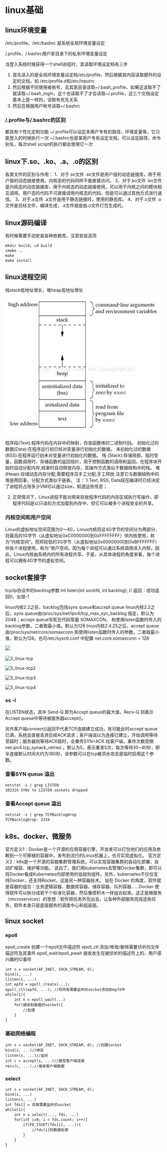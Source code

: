 # linux基础


## linux环境变量

/etc/profile，/etc/bashrc 是系统全局环境变量设定

/.profile，/.bashrc用户家目录下的私有环境变量设定

当登入系统时候获得一个shell进程时，其读取环境设定档有三步
1. 首先读入的是全局环境变量设定档/etc/profile，然后根据其内容读取额外的设定的文档，如
/etc/profile.d和/etc/inputrc
2. 然后根据不同使用者帐号，去其家目录读取~/.bash_profile，如果这读取不了就读取~/.bash_login，这个也读取不了才会读取~/.profile，这三个文档设定基本上是一样的，读取有优先关系
3. 然后在根据用户帐号读取~/.bashrc

### /.profile与/.bashrc的区别

都具有个性化定制功能
~/.profile可以设定本用户专有的路径，环境变量等，它只能登入的时候执行一次
~/.bashrc也是某用户专有设定文档，可以设定路径，命令别名，每次shell script的执行都会使用它一次

## linux下.so、.ko、.a、.o的区别

各类文件的区别与作用：
1、对于.so文件
.so文件是用户层的动态链接库，用于用户层的动态链接使用，内核态的代码同样不能直接访问。
2、对于.ko文件
.ko文件是内核态的动态链接库，用于内核态的动态链接使用，可以用于内核之间的模块相互调用。用户态的代码不可直接调用内核态的代码，但是可以通过其他方式进行通信。
3、对于.a文件
.a文件是用于静态链接时，使用的静态库。
4、对于.o文件
.o文件是目标文件，编译生成，.a文件就是由.o文件打包生成的。

## linux源码编译

有时候需要手动安装各种依赖库，注意安装选项

```
mkdir build; cd build 
cmake .. 
make 
make install
```



## linux进程空间

栈stack低地址增长，堆heap高地址增长

![](..\images\3_linux进程空间.png)

程序段(Text):程序代码在内存中的映射，存放函数体的二进制代码。
初始化过的数据(Data):在程序运行初已经对变量进行初始化的数据。
未初始化过的数据(BSS):在程序运行初未对变量进行初始化的数据。
栈 (Stack):存储局部、临时变量，函数调用时，存储函数的返回指针，用于控制函数的调用和返回。在程序块开始时自动分配内存,结束时自动释放内存，其操作方式类似于数据结构中的栈。
堆 (Heap):存储动态内存分配,需要程序员手工分配,手工释放.注意它与数据结构中的堆是两回事，分配方式类似于链表。
注：
1.Text, BSS, Data段在编译时已经决定了进程将占用多少VM可以通过size，知道这些信息；

2. 正常情况下，Linux进程不能对用来存放程序代码的内存区域执行写操作，即程序代码是以只读的方式加载到内存中，但它可以被多个进程安全的共享。

### 内核空间和用户空间

Linux的虚拟地址空间范围为0～4G，Linux内核将这4G字节的空间分为两部分，将最高的1G字节（从虚拟地址0xC0000000到0xFFFFFFFF）供内核使用，称为“内核空间”。而将较低的3G字节（从虚拟地址0x00000000到0xBFFFFFFF）供各个进程使用，称为“用户空间。因为每个进程可以通过系统调用进入内核，因此，Linux内核由系统内的所有进程共享。于是，从具体进程的角度来看，每个进程可以拥有4G字节的虚拟空间。

## socket套接字

tcp/ip协议中的backlog参数
int listen(int sockfd, int backlog); // 返回：成功返回0，出错-1

linux内核2.2之前，backlog包括syns queue和accept queue
linux内核2.2之后，syns queue由/proc/sys/net/ipv4/tcp_max_syn_backlog 指定，默认为2048；accept queue写死在代码常量 SOMAXCON， 和使用listen函数时传入的backlog参数，二者取最小值。默认为128
linux内核2.4.25之后，accept queue由/proc/sys/net/core/somaxconn 和使用listen函数时传入的参数，二者取最小值，默认为128。也可/etc/sysctl.conf 中配置 net.core.somaxconn = 128



![](D:\Hugo\my_website\content\images\3_linux-socket.png)

![3_linux-tcp](D:\Hugo\my_website\content\images\3_linux-tcp.png)

![3_linux-tcp2](D:\Hugo\my_website\content\images\3_linux-tcp2.png)

![3_linux-tcp3](D:\Hugo\my_website\content\images\3_linux-tcp3.png)

![3_linux-tcp4](D:\Hugo\my_website\content\images\3_linux-tcp4.png)

### ss -l

在LISTEN状态，其中 Send-Q 即为Accept queue的最大值，Recv-Q 则表示Accept queue中等待被服务器accept()。

另外客户端connect()返回不代表TCP连接建立成功，有可能此时accept queue 已满，系统会直接丢弃后续ACK请求；客户端误以为连接已建立，开始调用等待至超时；服务器则等待ACK超时，会重传SYN+ACK 给客户端，重传次数受限 net.ipv4.tcp_synack_retries ，默认为5，表示重发5次，每次等待30~40秒，即半连接默认时间大约为180秒，该参数可以在tcp被洪水攻击是临时启用这个参数。

### 查看SYN queue 溢出

```
netstat -s | grep LISTEN
102324 SYNs to LISTEN sockets dropped
```



### 查看Accept queue 溢出

```
netstat -s | grep TCPBacklogDrop
TCPBacklogDrop: 2334
```



## k8s、docker、微服务

官方定义1：Docker是一个开源的应用容器引擎，开发者可以打包他们的应用及依赖到一个可移植的容器中，发布到流行的Linux机器上，也可实现虚拟化。
官方定义2：k8s是一个开源的容器集群管理系统，可以实现容器集群的自动化部署、自动扩缩容、维护等功能。
说白了，我们用kubernetes去管理Docker集群，即可以将Docker看成Kubernetes内部使用的低级别组件。另外，kubernetes不仅仅支持Docker，还支持Rocket，这是另一种容器技术。
站在 Docker 的角度，软件就是容器的组合：业务逻辑容器、数据库容器、储存容器、队列容器......Docker 使得软件可以拆分成若干个标准化容器，然后像搭积木一样组合起来。这正是微服务（microservices）的思想：软件把任务外包出去，让各种外部服务完成这些任务，软件本身只是底层服务的调度中心和组装层。



## linux socket

### epoll

epoll_create 创建一个epoll文件描述符
epoll_ctl 添加/修改/删除需要侦听的文件描述符及其事件
epoll_wait/epoll_pwait 接收发生在被侦听的描述符上的，用户感兴趣的IO事件

```
int s = socket(AF_INET, SOCK_STREAM, 0); 
bind(s, ...)
listen(s, ...)
int epfd = epoll_create(...);
epoll_ctl(epfd, ...); //将所有需要监听的socket添加到epfd中
while(1){
	int n = epoll_wait(...)
	for(接收到数据的socket){
		//处理
	}
}
```



### 基础网络编程

```
int s = socket(AF_INET, SOCK_STREAM, 0); //创建socket
bind(s, ...)//绑定
listen(s, ...)//监听
int c = accept(s, ...)//接受客户端连接
recv(c, ...);//接收客户端数据
```

### select

```
int s = socket(AF_INET, SOCK_STREAM, 0); 
bind(s, ...)
listen(s, ...)
int fds[] = 存放需要监听的socket
while(1){
	int n = select(..., fds, ...)
	for(int i=0; i < fds.count; i++){
		if(FD_ISSET(fds[i], ...)){
			//fds[i]的数据处理
		}
	}
}
```


